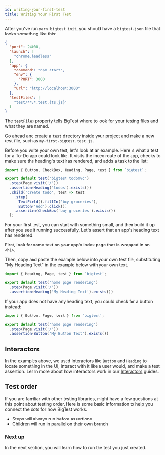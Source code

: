 ```yaml
---
id: writing-your-first-test
title: Writing Your First Test
---
```


After you've run `yarn bigtest init`, you should have a `bigtest.json` file that looks something like this:

```json
{
  "port": 24000,
  "launch": [
    "chrome.headless"
  ],
  "app": {
    "command": "npm start",
    "env": {
      "PORT": 3000
    },
    "url": "http://localhost:3000"
  },
  "testFiles": [
    "test/**/*.test.{ts,js}"
  ]
}
```

The `testFiles` property tells BigTest where to look for your testing files and what they are named.

Go ahead and create a `test` directory inside your project and make a new test file, such as `my-first-bigtest.test.js`.

Before you write your own test, let's look at an example. Here is what a test for a To-Do app could look like. It visits the index route of the app, checks to make sure the heading's text has rendered, and adds a task to the list:

```js
import { Button, CheckBox, Heading, Page, test } from `bigtest`;

export default test('bigtest todomvc')
  .step(Page.visit('/'))
  .assertion(Heading('todos').exists())
  .child('create todo', test => test
    .step(
      TextField().fillIn('buy groceries'),
      Button('Add').click())
    .assertion(CheckBox('buy groceries').exists())
  );
```

For your first test, you can start with something small, and then build it up after you see it running successfully. Let's assert that an app's heading text has rendered.

First, look for some text on your app's index page that is wrapped in an `<h1>`.

Then, copy and paste the example below into your own test file, substituting "My Heading Text" in the example below with your own text.

```js
import { Heading, Page, test } from `bigtest`;

export default test('home page rendering')
  .step(Page.visit('/'))
  .assertion(Heading('My Heading Text').exists())
```

If your app does not have any heading text, you could check for a button instead:

```js
import { Button, Page, test } from `bigtest`;

export default test('home page rendering')
  .step(Page.visit('/'))
  .assertion(Button('My Button Text').exists())
```

## Interactors

In the examples above, we used Interactors like `Button` and `Heading` to locate something in the UI, interact with it like a user would, and make a test assertion. Learn more about how interactors work in our [Interactors](https://frontside.com/interactors) guides.

## Test order

If you are familiar with other testing libraries, might have a few questions at this point about testing order. Here is some basic information to help you connect the dots for how BigTest works.

- Steps will always run before assertions
- Children will run in parallel on their own branch

### Next up

In the next section, you will learn how to run the test you just created.
